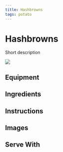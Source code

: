 ```yaml
---
title: Hashbrowns
tags: potato
---
```


# Hashbrowns

Short description

![](title.jpg)

## Equipment



## Ingredients



## Instructions



## Images



## Serve With



